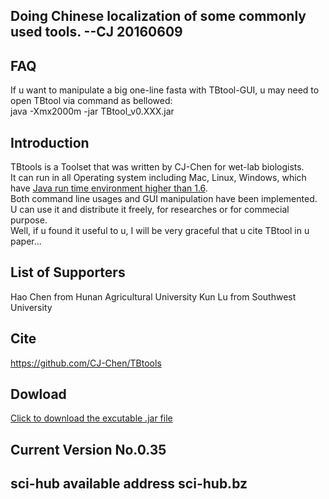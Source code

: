 ##
## Doing Chinese localization of some commonly used tools. --CJ 20160609
##
## FAQ  
If u want to manipulate a big one-line fasta with TBtool-GUI, u may need to open TBtool via command as bellowed:  
java -Xmx2000m -jar TBtool_v0.XXX.jar
## Introduction
TBtools is a Toolset that was written by CJ-Chen for wet-lab biologists.  
It can run in all Operating system including Mac, Linux, Windows, which have [Java run time environment higher than 1.6](http://www.oracle.com/technetwork/java/javase/downloads/jre8-downloads-2133155.html).     
Both command line usages and GUI manipulation have been implemented.    
U can use it and distribute it freely, for researches or for commecial purpose.    
Well, if u found it useful to u, I will be very graceful that u cite TBtool in u paper...    
## List of Supporters
Hao Chen from Hunan Agricultural University
Kun Lu from Southwest University
## Cite
https://github.com/CJ-Chen/TBtools    
## Dowload
[Click to download the excutable .jar file](https://github.com/CJ-Chen/TBtools/archive/master.zip)
## Current Version No.0.35
## sci-hub available address sci-hub.bz
